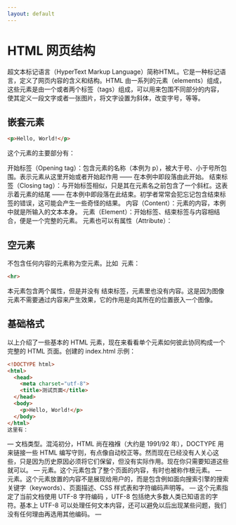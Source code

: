 ```yaml
---
layout: default
---
```

# HTML 网页结构

超文本标记语言（HyperText Markup Language）简称HTML。它是一种标记语言，定义了网页内容的含义和结构。HTML 由一系列的元素（elements）组成，这些元素是由一个或者两个标签（tags）组成，可以用来包围不同部分的内容，使其定义一段文字或者一张图片，将文字设置为斜体，改变字号，等等。 


## 嵌套元素

``` html
<p>Hello, World!</p>
```

这个元素的主要部分有：

开始标签（Opening tag）：包含元素的名称（本例为 p），被大于号、小于号所包围。表示元素从这里开始或者开始起作用 —— 在本例中即段落由此开始。
结束标签（Closing tag）：与开始标签相似，只是其在元素名之前包含了一个斜杠。这表示着元素的结尾 —— 在本例中即段落在此结束。初学者常常会犯忘记包含结束标签的错误，这可能会产生一些奇怪的结果。
内容（Content）：元素的内容，本例中就是所输入的文本本身。
元素（Element）：开始标签、结束标签与内容相结合，便是一个完整的元素。
元素也可以有属性（Attribute）：

## 空元素

不包含任何内容的元素称为空元素。比如 <img> 元素：

``` html
<hr>
```
本元素包含两个属性，但是并没有 </hr> 结束标签，元素里也没有内容。这是因为图像元素不需要通过内容来产生效果，它的作用是向其所在的位置嵌入一个图像。

## 基础格式

以上介绍了一些基本的 HTML 元素，现在来看看单个元素如何彼此协同构成一个完整的 HTML 页面。创建的 index.html 示例：

``` html
<!DOCTYPE html>
<html>
  <head>
    <meta charset="utf-8">
    <title>测试页面</title>
  </head>
  <body>
    <p>Hello, World!</p>
  </body>
</html>
这里有：
```

<!DOCTYPE html> — 文档类型。混沌初分，HTML 尚在襁褓（大约是 1991/92 年），DOCTYPE 用来链接一些 HTML 编写守则，有点像自动校正等。然而现在已经没有人关心这些，只是因为历史原因必须将它们保留，但没有实际作用。现在你只需要知道这些就可以。
<html></html> — <html> 元素。这个元素包含了整个页面的内容，有时也被称作根元素。
<head></head> — <head> 元素。这个元素放置的内容不是展现给用户的，而是包含例如面向搜索引擎的搜索关键字（keywords）、页面描述、CSS 样式表和字符编码声明等。
<meta charset="utf-8"> — 这个元素指定了当前文档使用 UTF-8 字符编码 ，UTF-8 包括绝大多数人类已知语言的字符。基本上 UTF-8 可以处理任何文本内容，还可以避免以后出现某些问题，我们没有任何理由再选用其他编码。
<title></title> — <title> 元素。这个元素设置页面的标题，显示在浏览器标签页上，同时作为收藏网页的描述文字。
<body></body> — <body> 元素。这个元素包含期望让用户在访问页面时看到的内容，可以是文本、图像、视频、游戏、可播放的音轨或其他内容。

